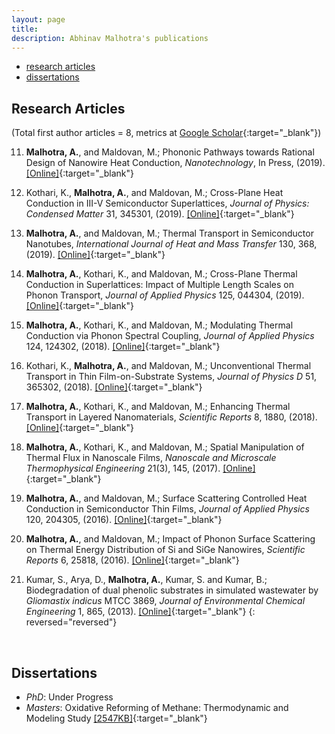 ```yaml
---
layout: page
title: 
description: Abhinav Malhotra's publications
---
```


<div class="navbar">
    <div class="navbar-inner">
        <ul class="nav">
            <!-- <li><a href="#book">book</a></li> -->
            <li><a href="#articles">research articles</a></li>
            <!-- <li><a href="#editorials">editorials</a></li> -->
            <!-- <li><a href="#letters">letters</a></li> -->
            <!-- <li><a href="#chapters">chapters</a></li> -->
            <!-- <li><a href="#techreports">tech reports</a></li> -->
            <li><a href="#thesis">dissertations</a></li>
        </ul>
    </div>
</div>


<!-- ### <a name="book"></a>book

**Broman KW**, Sen &#346; (2009) A Guide to QTL Mapping with R/qtl.  Springer, New York
[![Online complements](icons16/html-icon.png)](http://www.rqtl.org/book)
[![Amazon](icons16/amazon-icon.png)](https://www.amazon.com/gp/product/0387921249?ie=UTF8&tag=7210-20)
[![Springer](icons16/springer-icon.png)](http://www.springer.com/978-0-387-92124-2)
[![R/qtl](icons16/R-icon.png)](http://www.rqtl.org) -->

## <a name="articles"></a>Research Articles
(Total first author articles = 8, metrics at [Google
Scholar](https://scholar.google.com/citations?user=CUv1-V0AAAAJ&hl=en){:target="_blank"})

11. **Malhotra, A.**, and Maldovan, M.; Phononic Pathways towards Rational Design of Nanowire Heat Conduction, *Nanotechnology*, In Press, (2019). [[Online]](https://iopscience.iop.org/article/10.1088/1361-6528/ab261d){:target="_blank"}  

10. Kothari, K., **Malhotra, A.**, and Maldovan, M.; Cross-Plane
Heat Conduction in III-V Semiconductor Superlattices, *Journal of
Physics: Condensed Matter* 31, 345301, (2019). [[Online]](https://iopscience.iop.org/article/10.1088/1361-648X/ab2172){:target="_blank"}

9. **Malhotra, A.**, and Maldovan, M.; Thermal Transport in
Semiconductor Nanotubes, *International Journal of Heat and Mass
Transfer* 130, 368, (2019). [[Online]](https://doi.org/10.1016/j.ijheatmasstransfer.2018.10.068){:target="_blank"}

8. **Malhotra, A.**, Kothari, K., and Maldovan, M.; Cross-Plane
Thermal Conduction in Superlattices: Impact of Multiple Length Scales on
Phonon Transport, *Journal of Applied Physics* 125, 044304, (2019). [[Online]](https://doi.org/10.1063/1.5065904){:target="_blank"}

7. **Malhotra, A.**, Kothari, K., and Maldovan, M.; Modulating
Thermal Conduction via Phonon Spectral Coupling, *Journal of Applied
Physics* 124, 124302, (2018). [[Online]](https://doi.org/10.1063/1.5038030){:target="_blank"}

6. Kothari, K., **Malhotra, A.**, and Maldovan, M.;
Unconventional Thermal Transport in Thin Film-on-Substrate Systems, *Journal of Physics D* 51, 365302, (2018). [[Online]](https://doi.org/10.1088/1361-6463/aad533){:target="_blank"}

5. **Malhotra, A.**, Kothari, K., and Maldovan, M.; Enhancing
Thermal Transport in Layered Nanomaterials, *Scientific Reports* 8,
1880, (2018). [[Online]](https://doi.org/10.1038/s41598-018-20183-w){:target="_blank"}

4. **Malhotra, A.**, Kothari, K., and Maldovan, M.; Spatial
Manipulation of Thermal Flux in Nanoscale Films, *Nanoscale and
Microscale Thermophysical Engineering* 21(3), 145, (2017). [[Online]](https://doi.org/10.1080/15567265.2017.1334724){:target="_blank"}

3. **Malhotra, A.**, and Maldovan, M.; Surface Scattering
Controlled Heat Conduction in Semiconductor Thin Films, *Journal of
Applied Physics* 120, 204305, (2016). [[Online]](https://doi.org/10.1063/1.4968542){:target="_blank"}

2. **Malhotra, A.**, and Maldovan, M.; Impact of Phonon Surface
Scattering on Thermal Energy Distribution of Si and SiGe Nanowires, 
*Scientific Reports* 6, 25818, (2016). [[Online]](https://doi.org/10.1038/srep25818){:target="_blank"}

1. Kumar, S., Arya, D., **Malhotra, A.**, Kumar, S. and Kumar,
B.; Biodegradation of dual phenolic substrates in simulated wastewater
by *Gliomastix indicus* MTCC 3869, *Journal of Environmental Chemical Engineering* 1, 865, (2013). [[Online]](https://doi.org/10.1016/j.jece.2013.07.027){:target="_blank"}
{: reversed="reversed"}


<br/>

## <a name="thesis"></a>Dissertations

* _PhD_: Under Progress
* _Masters_: Oxidative Reforming of Methane: Thermodynamic and Modeling Study [[2547KB]](/assets/files/AM_masters_thesis.pdf){:target="_blank"}
